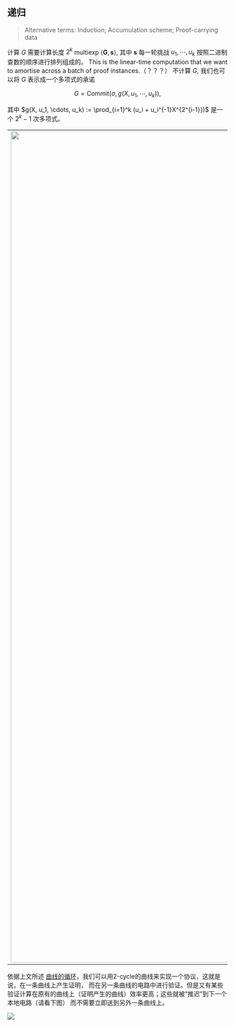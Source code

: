 ## 递归
> Alternative terms: Induction; Accumulation scheme; Proof-carrying data

计算 $G$ 需要计算长度 $2^k$ multiexp
$\langle \mathbf{G}, \mathbf{s}\rangle,$ 其中 $\mathbf{s}$ 每一轮挑战 $u_1, \cdots, u_k$ 按照二进制查数的顺序进行排列组成的。
This is the linear-time computation that we want to amortise across a batch of proof instances.（？？？）
不计算 $G,$ 我们也可以将 $G$ 表示成一个多项式的承诺

$$G = \text{Commit}(\sigma, g(X, u_1, \cdots, u_k)),$$

其中 $g(X, u_1, \cdots, u_k) := \prod_{i=1}^k (u_i + u_i^{-1}X^{2^{i-1}})$ 是一个 $2^k - 1$ 次多项式。 

|  |  | 
| -------- | -------- | 
| <img src="https://i.imgur.com/vMXKFDV.png" width=1900> | 由于 $G$ 是一个承诺，它就可以在内积证明中被验证。验证电路的 witnesses $G$ 并产生 $G, u_1, \cdots, u_k$ 做为证明 $\pi$ 的公开输入。下一个验证者将运用内积证明来检查 $\pi$ ；这包括对给定的挑战 $u_1, \cdots, u_k.$ ，查验 $G = \text{Commit}(g(X, u_1, \cdots, u_k))$ 在某个随机点处的值是不是正确。依据 [上一章节](#Polynomial-commitment-using-inner-product-argument) 我们知道，该检查仅需要 $\log d$ 的工作。<br><br> 在检查 $\pi$ 和 $G$ 的最后阶段，验证电路将产生 $G'$，和 $u_1', \cdots, u_k'$ 挑战。为了彻底证明 $\pi$ 合法的，我们需要计算 $G' = \langle\mathbf{G}, \mathbf{s}'\rangle$，这是一个线性时间复杂度的计算。接下来，我们通过将 $G'$ 作为电路的witness和公开 $G, u_1, \cdots, u_k$ 做为证明 $\pi$ 的公开输入推迟了这个计算。<br><br> 由此，我们可以不断地从一个证明到另外一个证明，直到满足了我们需要的证明的个数，该过程才会中止。我们只需在最后做一次线性时间复杂度的计算，就可以证明之前产生的所有证明都是合法的。  |

依据上文所述 [曲线的循环](curves.md#cycles-of-curves)，我们可以用2-cycle的曲线来实现一个协议，这就是说，在一条曲线上产生证明，
而在另一条曲线的电路中进行验证。但是又有某些验证计算在原有的曲线上（证明产生的曲线）效率更高；这些就被“推迟”到下一个本地电路（请看下图）
而不需要立即送到另外一条曲线上。

![](https://i.imgur.com/l4HrYgE.png)
